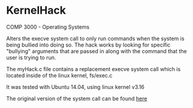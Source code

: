 # KernelHack
COMP 3000 - Operating Systems

Alters the execve system call to only run commands when the system is being bullied into doing so. The hack works by looking for specific "bullying" arguments that are passed in along with the command that the user is trying to run.

The myHack.c file contains a replacement execve system call which is located inside of the linux kernel, fs/exec.c

It was tested with Ubuntu 14.04, using linux kernel v3.16

The original version of the system call can be found [here](http://lxr.free-electrons.com/source/fs/exec.c?v=3.16#L1603)
